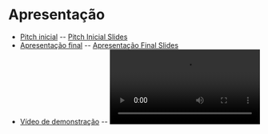 # Apresentação

* [Pitch inicial](https://drive.google.com/file/d/1kgD7FWJ57BYicNWSAsZQHODJa4sxsfeg/view?usp=drive_link) -- [Pitch Inicial Slides](<../../../../Downloads/dicas de viagem.pdf>)
* [Apresentação final](https://drive.google.com/file/d/1OiWIUYKn_t_1g3ucdvtaSC60lVmIDjxp/view?usp=sharing) -- [Apresentação Final Slides](<../../../../Downloads/dicas de viagem (1).pdf>)
* [Vídeo de demonstração](https://drive.google.com/file/d/11Mc20WG4PQa42QDky7Y0oeqDxg1AwkPY/view?usp=drive_link) -- <video src="Pitch%20V%C3%ADdeo%20de%20Demonstra%C3%A7%C3%A3o.mp4" controls title="Vídeo de Demonstração"></video> 
